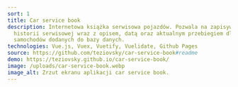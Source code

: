 ```yaml
---
sort: 1
title: Car service book
description: Internetowa książka serwisowa pojazdów. Pozwala na zapisywanie
  historii serwisowej wraz z opisem, datą oraz aktualnym przebiegiem dla różnych
  samochodów dodanych do bazy danych.
technologies: Vue.js, Vuex, Vuetify, Vuelidate, Github Pages
source: https://github.com/teziovsky/car-service-book#readme
demo: https://teziovsky.github.io/car-service-book/
image: /uploads/car-service-book.webp
image_alt: Zrzut ekranu aplikacji car service book.
---
```

